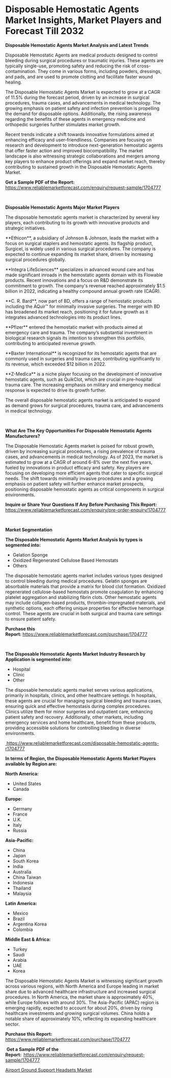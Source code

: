 <p><h1>Disposable Hemostatic Agents Market Insights, Market Players and Forecast Till 2032</h1></p><p><strong>Disposable Hemostatic Agents Market Analysis and Latest Trends</strong></p>
<p><p>Disposable Hemostatic Agents are medical products designed to control bleeding during surgical procedures or traumatic injuries. These agents are typically single-use, promoting safety and reducing the risk of cross-contamination. They come in various forms, including powders, dressings, and pads, and are used to promote clotting and facilitate faster wound healing.</p><p>The Disposable Hemostatic Agents Market is expected to grow at a CAGR of 11.5% during the forecast period, driven by an increase in surgical procedures, trauma cases, and advancements in medical technology. The growing emphasis on patient safety and infection prevention is propelling the demand for disposable options. Additionally, the rising awareness regarding the benefits of these agents in emergency medicine and orthopedic surgeries further stimulates market growth.</p><p>Recent trends indicate a shift towards innovative formulations aimed at enhancing efficacy and user-friendliness. Companies are focusing on research and development to introduce next-generation hemostatic agents that offer faster action and improved biocompatibility. The market landscape is also witnessing strategic collaborations and mergers among key players to enhance product offerings and expand market reach, thereby contributing to sustained growth in the Disposable Hemostatic Agents Market.</p></p>
<p><strong>Get a Sample PDF of the Report:&nbsp;</strong> <a href="https://www.reliablemarketforecast.com/enquiry/request-sample/1704777?utm_campaign=3029&utm_medium=2&utm_source=Github&utm_content=ia&utm_term=27032025&utm_id=disposable-hemostatic-agents">https://www.reliablemarketforecast.com/enquiry/request-sample/1704777</a></p>
<p>&nbsp;</p>
<p><strong>Disposable Hemostatic Agents Major Market Players</strong></p>
<p><p>The disposable hemostatic agents market is characterized by several key players, each contributing to its growth with innovative products and strategic initiatives. </p><p>**Ethicon**, a subsidiary of Johnson & Johnson, leads the market with a focus on surgical staplers and hemostatic agents. Its flagship product, Surgicel, is widely used in various surgical procedures. The company is expected to continue expanding its market share, driven by increasing surgical procedures globally.</p><p>**Integra LifeSciences** specializes in advanced wound care and has made significant inroads in the hemostatic agents domain with its Flowable products. Recent innovations and a focus on R&D demonstrate its commitment to growth. The company's revenue reached approximately $1.5 billion in 2022, indicating a healthy compound annual growth rate (CAGR).</p><p>**C. R. Bard**, now part of BD, offers a range of hemostatic products including the AQuir™ for minimally invasive surgeries. The merger with BD has broadened its market reach, positioning it for future growth as it integrates advanced technologies into its product lines.</p><p>**Pfizer** entered the hemostatic market with products aimed at emergency care and trauma. The company’s substantial investment in biological research signals its intention to strengthen this portfolio, contributing to anticipated revenue growth.</p><p>**Baxter International** is recognized for its hemostatic agents that are commonly used in surgeries and trauma care, contributing significantly to its revenue, which exceeded $12 billion in 2022. </p><p>**Z-Medica** is a niche player focusing on the development of innovative hemostatic agents, such as QuikClot, which are crucial in pre-hospital trauma care. The increasing emphasis on military and emergency medical response is expected to drive its growth further.</p><p>The overall disposable hemostatic agents market is anticipated to expand as demand grows for surgical procedures, trauma care, and advancements in medical technology.</p></p>
<p>&nbsp;</p>
<p><strong>What Are The Key Opportunities For Disposable Hemostatic Agents Manufacturers?</strong></p>
<p><p>The Disposable Hemostatic Agents market is poised for robust growth, driven by increasing surgical procedures, a rising prevalence of trauma cases, and advancements in medical technology. As of 2023, the market is estimated to grow at a CAGR of around 6-8% over the next five years, fueled by innovations in product efficacy and safety. Key players are focusing on developing more efficient agents that cater to specific surgical needs. The shift towards minimally invasive procedures and a growing emphasis on patient safety will further enhance market prospects, positioning disposable hemostatic agents as critical components in surgical environments.</p></p>
<p><strong>Inquire or Share Your Questions If Any Before Purchasing This Report:</strong> <a href="https://www.reliablemarketforecast.com/enquiry/pre-order-enquiry/1704777?utm_campaign=3029&utm_medium=2&utm_source=Github&utm_content=ia&utm_term=27032025&utm_id=disposable-hemostatic-agents">https://www.reliablemarketforecast.com/enquiry/pre-order-enquiry/1704777</a></p>
<p>&nbsp;</p>
<p><strong>Market Segmentation</strong></p>
<p><strong>The Disposable Hemostatic Agents Market Analysis by types is segmented into:</strong></p>
<p><ul><li>Gelation Sponge</li><li>Oxidized Regenerated Cellulose Based Hemostats</li><li>Others</li></ul></p>
<p><p>The disposable hemostatic agents market includes various types designed to control bleeding during medical procedures. Gelatin sponges are absorbable materials that provide a matrix for blood clot formation. Oxidized regenerated cellulose-based hemostats promote coagulation by enhancing platelet aggregation and stabilizing fibrin clots. Other hemostatic agents may include collagen-based products, thrombin-impregnated materials, and synthetic options, each offering unique properties for effective hemorrhage control. These agents are crucial in both surgical and trauma care settings to ensure patient safety.</p></p>
<p><strong>Purchase this Report:&nbsp;</strong><a href="https://www.reliablemarketforecast.com/purchase/1704777?utm_campaign=3029&utm_medium=2&utm_source=Github&utm_content=ia&utm_term=27032025&utm_id=disposable-hemostatic-agents">https://www.reliablemarketforecast.com/purchase/1704777</a></p>
<p>&nbsp;</p>
<p><strong>The Disposable Hemostatic Agents Market Industry Research by Application is segmented into:</strong></p>
<p><ul><li>Hospital</li><li>Clinic</li><li>Other</li></ul></p>
<p><p>The disposable hemostatic agents market serves various applications, primarily in hospitals, clinics, and other healthcare settings. In hospitals, these agents are crucial for managing surgical bleeding and trauma cases, ensuring quick and effective hemostasis during complex procedures. Clinics utilize them for minor surgeries and outpatient care, enhancing patient safety and recovery. Additionally, other markets, including emergency services and home healthcare, benefit from these products, providing accessible solutions for controlling bleeding in diverse environments.</p></p>
<p><a href="https://www.reliablemarketforecast.com/disposable-hemostatic-agents-r1704777?utm_campaign=3029&utm_medium=2&utm_source=Github&utm_content=ia&utm_term=27032025&utm_id=disposable-hemostatic-agents">&nbsp;https://www.reliablemarketforecast.com/disposable-hemostatic-agents-r1704777</a></p>
<p><strong>In terms of Region, the Disposable Hemostatic Agents Market Players available by Region are:</strong></p>
<p>
    <p> <strong> North America: </strong>
        <ul>
            <li>United States</li>
            <li>Canada</li>
        </ul>
        </p> 
    <p> <strong> Europe: </strong>
        <ul>
            <li>Germany</li>
            <li>France</li>
            <li>U.K.</li>
            <li>Italy</li>
            <li>Russia</li>
        </ul>
        </p> 
    <p> <strong> Asia-Pacific: </strong>
        <ul>
            <li>China</li>
            <li>Japan</li>
            <li>South Korea</li>
            <li>India</li>
            <li>Australia</li>
            <li>China Taiwan</li>
            <li>Indonesia</li>
            <li>Thailand</li>
            <li>Malaysia</li>
        </ul>
        </p> 
    <p> <strong> Latin America: </strong>
        <ul>
            <li>Mexico</li>
            <li>Brazil</li>
            <li>Argentina Korea</li>
            <li>Colombia</li>
        </ul>
        </p> 
    <p> <strong> Middle East & Africa: </strong>
        <ul>
            <li>Turkey</li>
            <li>Saudi</li>
            <li>Arabia</li>
            <li>UAE</li>
            <li>Korea</li>
        </ul>
    </p>
    </p>
<p><p>The Disposable Hemostatic Agents Market is witnessing significant growth across various regions, with North America and Europe leading in market share due to advanced healthcare infrastructure and increased surgical procedures. In North America, the market share is approximately 40%, while Europe follows with around 30%. The Asia-Pacific (APAC) region is emerging rapidly, expected to account for about 20%, driven by rising healthcare investments and growing surgical volumes. China holds a notable share of approximately 10%, reflecting its expanding healthcare sector.</p></p>
<p><strong>Purchase this Report: </strong><a href="https://www.reliablemarketforecast.com/purchase/1704777?utm_campaign=3029&utm_medium=2&utm_source=Github&utm_content=ia&utm_term=27032025&utm_id=disposable-hemostatic-agents">https://www.reliablemarketforecast.com/purchase/1704777</a></p>
<p>&nbsp;<strong>Get a Sample PDF of the Report:&nbsp;&nbsp;</strong><a href="https://www.reliablemarketforecast.com/enquiry/request-sample/1704777?utm_campaign=3029&utm_medium=2&utm_source=Github&utm_content=ia&utm_term=27032025&utm_id=disposable-hemostatic-agents">https://www.reliablemarketforecast.com/enquiry/request-sample/1704777</a></p>
<p><strong></strong></p>
<p><p><a href="https://github.com/orlinvisonju/Market-Research-Report-List-1/blob/main/airport-ground-support-headsets-market.md?utm_campaign=3029&utm_medium=2&utm_source=Github&utm_content=ia&utm_term=27032025&utm_id=disposable-hemostatic-agents">Airport Ground Support Headsets Market</a></p></p>